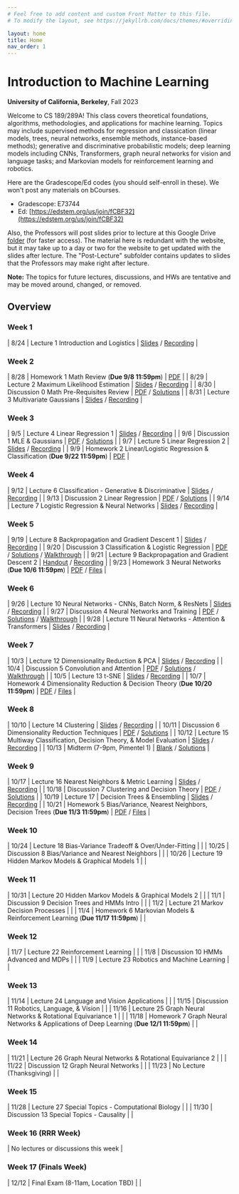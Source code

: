 ```yaml
---
# Feel free to add content and custom Front Matter to this file.
# To modify the layout, see https://jekyllrb.com/docs/themes/#overriding-theme-defaults

layout: home
title: Home
nav_order: 1
---
```


<style type="text/css">
    .label {
        margin-left: 0!important;
    }

    td:first-child {
        min-width: 0;
        width: 4rem;
    }
</style>

# Introduction to Machine Learning

**University of California, Berkeley**, Fall 2023

Welcome to CS 189/289A! This class covers theoretical foundations, algorithms, methodologies, and applications for machine learning. Topics may include supervised methods for regression and classication (linear models, trees, neural networks, ensemble methods, instance-based methods); generative and discriminative probabilistic models; deep learning models including CNNs, Transformers, graph neural networks for vision and language tasks; and Markovian models for reinforcement learning and robotics.

Here are the Gradescope/Ed codes (you should self-enroll in these). We won't post any materials on bCourses.
- Gradescope: E73744
- Ed: [https://edstem.org/us/join/fCBF32](https://edstem.org/us/join/fCBF32)

Also, the Professors will post slides prior to lecture at this Google Drive [folder](https://drive.google.com/drive/u/0/folders/1eZplfXbQytcvNTK2ssLYinYSF4rJ1eWI) (for faster access). The material here is redundant with the website, but it may take up to a day or two for the website to get updated with the slides after lecture. The "Post-Lecture" subfolder contains updates to slides that the Professors may make right after lecture.

**Note:** The topics for future lectures, discussions, and HWs are tentative and may be moved around, changed, or removed.

## Overview

### Week 1

|  8/24 | <span class="label">Lecture 1</span> Introduction and Logistics  | [Slides](docs/lec1.pdf) / [Recording](https://drive.google.com/file/d/17vOI3LiRlutst2MDqfVh_FArlM19yoaM/view?usp=drive_link) |

### Week 2

|  8/28 | <span class="label label-yellow">Homework 1</span> Math Review (**Due 9/8 11:59pm**)  | [PDF](docs/hw1.pdf)  |
|  8/29 | <span class="label">Lecture 2</span> Maximum Likelihood Estimation  | [Slides](docs/lec2.pdf) / [Recording](https://drive.google.com/file/d/1GYlD4z8uGlLyyMUn2H093K6PQXDDLoOE/view?usp=drive_link) |
|  8/30 | <span class="label label-green">Discussion 0</span> Math Pre-Requisites Review  | [PDF](docs/dis0.pdf) / [Solutions](docs/dis0_sol.pdf)  |
|  8/31 | <span class="label">Lecture 3</span> Multivariate Gaussians  | [Slides](docs/lec3.pdf) / [Recording](https://drive.google.com/file/d/10EbN8y9B6n0tkSMq4dkF1yy_eIA-euvL/view?usp=drive_link) |

### Week 3

|  9/5 | <span class="label">Lecture 4</span> Linear Regression 1  | [Slides](docs/lec4.pdf) / [Recording](https://drive.google.com/file/d/1rdCmjMm5Ebctk0wWYAbLpiwGlPmB6Bbo/view?usp=drive_link) |
|  9/6 | <span class="label label-green">Discussion 1</span> MLE & Gaussians  | [PDF](docs/dis1.pdf) / [Solutions](docs/dis1_sol.pdf)  |
|  9/7 | <span class="label">Lecture 5</span> Linear Regression 2  | [Slides](docs/lec5.pdf) / [Recording](https://drive.google.com/file/d/1NgMaqYB6-UgCXY-hS8eVSyCXFCRBGtMx/view?usp=drive_link) |
|  9/9 | <span class="label label-yellow">Homework 2</span> Linear/Logistic Regression & Classification (**Due 9/22 11:59pm**)  | [PDF](docs/hw2.pdf) |

### Week 4

|  9/12 | <span class="label">Lecture 6</span> Classification - Generative & Discriminative  | [Slides](docs/lec6.pdf) / [Recording](https://drive.google.com/file/d/1gQWIiTXpdy3NnJ7O4QLcHlxxFzU__tEZ/view?usp=drive_link) |
|  9/13 | <span class="label label-green">Discussion 2</span> Linear Regression  | [PDF](docs/dis2.pdf) / [Solutions](docs/dis2_sol.pdf) |
|  9/14 | <span class="label">Lecture 7</span> Logistic Regression & Neural Networks  | [Slides](docs/lec7.pdf) / [Recording](https://drive.google.com/file/d/1TL2TWg4JQRXhEAaYKwp6PrMF0hIpe3n3/view?usp=drive_link) |

### Week 5

|  9/19 | <span class="label">Lecture 8</span> Backpropagation and Gradient Descent 1  | [Slides](docs/lec8.pdf) / [Recording](https://drive.google.com/file/d/1sT6bAbzoQ9srI3vuTSDXczFpsEjfGhf4/view?usp=drive_link) |
|  9/20 | <span class="label label-green">Discussion 3</span> Classification & Logistic Regression  | [PDF](docs/dis3.pdf) / [Solutions](docs/dis3_sol.pdf) / [Walkthrough](https://drive.google.com/file/d/1HJ5wUWDDbewZFB09vSj3qkY4GmsW8zRO/view?usp=share_link) |
|  9/21 | <span class="label">Lecture 9</span> Backpropagation and Gradient Descent 2  | [Handout](docs/lec9.pdf) / [Recording](https://drive.google.com/file/d/1omrhDd-wi2cYAvImr7lYJG0AOB9MGqTS/view?usp=drive_link) |
|  9/23 | <span class="label label-yellow">Homework 3</span> Neural Networks (**Due 10/6 11:59pm**)  | [PDF](docs/hw3.pdf) / [Files](https://drive.google.com/file/d/1GWEzMWkNszGOG1oKJOVgWI87hMeNQCHY/view?usp=sharing) |

### Week 6

|  9/26 | <span class="label">Lecture 10</span> Neural Networks - CNNs, Batch Norm, & ResNets  | [Slides](docs/lec10.pdf) / [Recording](https://drive.google.com/file/d/1FORFqiwPvRe6gfbk2WQzCLMVBsGnUZLj/view?usp=drive_link) |
|  9/27 | <span class="label label-green">Discussion 4</span> Neural Networks and Training  | [PDF](docs/dis4.pdf) / [Solutions](docs/dis4_sol.pdf) / [Walkthrough](https://drive.google.com/file/d/16yz9ACJT4p373jNBOjGjvzT5fISARvij/view) |
|  9/28 | <span class="label">Lecture 11</span> Neural Networks - Attention & Transformers  | [Slides](docs/lec11.pdf) / [Recording](https://drive.google.com/file/d/1jhCDH6i9Ve-XSQNiF5vFpnlow0ieeB4V/view?usp=drive_link) |

### Week 7

|  10/3 | <span class="label">Lecture 12</span> Dimensionality Reduction & PCA  | [Slides](docs/lec12.pdf) / [Recording](https://drive.google.com/file/d/1p4-pCnWqqxabEEN_ViOwx5jpyiu1F26D/view?usp=drive_link) |
|  10/4 | <span class="label label-green">Discussion 5</span> Convolution and Attention  | [PDF](docs/dis5.pdf) / [Solutions](docs/dis5_sol.pdf) / [Walkthrough](https://drive.google.com/file/d/1xoZjEZRNOQp_R5Yf6Dg2VJhf_RPCIWkR/view) |
|  10/5 | <span class="label">Lecture 13</span> t-SNE  | [Slides](docs/lec13.pdf) / [Recording](https://drive.google.com/file/d/135K6w4zY8mNRLNN70xFr2IeYmhtPneqp/view?usp=drive_link) |
|  10/7 | <span class="label label-yellow">Homework 4</span> Dimensionality Reduction & Decision Theory (**Due 10/20 11:59pm**)  | [PDF](docs/hw4.pdf) / [Files](https://drive.google.com/file/d/1fuGXhyK8s3ewtdL-cvohxiliPDEVNbbk/view) |

### Week 8

|  10/10 | <span class="label">Lecture 14</span> Clustering  | [Slides](docs/lec14.pdf) / [Recording](https://drive.google.com/file/d/1Cb4OpSgClxXIGAp0vOpAxrm3U5DgH-tR/view?usp=drive_link) |
|  10/11 | <span class="label label-green">Discussion 6</span> Dimensionality Reduction Techniques  | [PDF](docs/dis6.pdf) / [Solutions](docs/dis6_sol.pdf) |
|  10/12 | <span class="label">Lecture 15</span> Multiway Classification, Decision Theory, & Model Evaluation  | [Slides](docs/lec15.pdf) / [Recording](https://drive.google.com/file/d/1YCW8JVfnng8B81jbslDCbPKI71UfjxUm/view?usp=share_link) |
|  10/13 | <span class="label label-red">Midterm</span> (7-9pm, Pimentel 1)  | [Blank](docs/mt.pdf) / [Solutions](docs/mt_sol.pdf) |

### Week 9

|  10/17 | <span class="label">Lecture 16</span> Nearest Neighbors & Metric Learning | [Slides](docs/lec16.pdf) / [Recording](https://drive.google.com/file/d/1KcAA23MObxrCogxUi8JYKmAU6zK3Obwa/view?usp=share_link) |
|  10/18 | <span class="label label-green">Discussion 7</span> Clustering and Decision Theory  | [PDF](docs/dis7.pdf) / [Solutions](docs/dis7_sol.pdf) |
|  10/19 | <span class="label">Lecture 17</span>  | Decision Trees & Ensembling | [Slides](docs/lec17.pdf) / [Recording](https://drive.google.com/file/d/1vsh2ZVFbl4awo1GbubQKkM0fxrLoCx6Z/view?usp=share_link) |
|  10/21 | <span class="label label-yellow">Homework 5</span> Bias/Variance, Nearest Neighbors, Decision Trees (**Due 11/3 11:59pm**)  | [PDF](docs/hw5.pdf) / [Files](https://static.us.edusercontent.com/files/YjV6vY4SdO4oKCPvDW5xxyCI) |

### Week 10

|  10/24 | <span class="label">Lecture 18</span> Bias-Variance Tradeoff & Over/Under-Fitting |  |
|  10/25 | <span class="label label-green">Discussion 8</span> Bias/Variance and Nearest Neighbors  |  |
|  10/26 | <span class="label">Lecture 19</span> Hidden Markov Models & Graphical Models 1  |  |

### Week 11

|  10/31 | <span class="label">Lecture 20</span> Hidden Markov Models & Graphical Models 2  |  |
|  11/1 | <span class="label label-green">Discussion 9</span> Decision Trees and HMMs Intro  |  |
|  11/2 | <span class="label">Lecture 21</span> Markov Decision Processes  |  |
|  11/4 | <span class="label label-yellow">Homework 6</span> Markovian Models & Reinforcement Learning (**Due 11/17 11:59pm**)  |  |

### Week 12

|  11/7 | <span class="label">Lecture 22</span> Reinforcement Learning  |  |
|  11/8 | <span class="label label-green">Discussion 10</span> HMMs Advanced and MDPs  |  |
|  11/9 | <span class="label">Lecture 23</span> Robotics and Machine Learning  |  |

### Week 13

|  11/14 | <span class="label">Lecture 24</span> Language and Vision Applications  |  |
|  11/15 | <span class="label label-green">Discussion 11</span> Robotics, Language, & Vision  |  |
|  11/16 | <span class="label">Lecture 25</span> Graph Neural Networks & Rotational Equivariance 1  |  |
|  11/18 | <span class="label label-yellow">Homework 7</span> Graph Neural Networks & Applications of Deep Learning (**Due 12/1 11:59pm**)  |  |

### Week 14

|  11/21 | <span class="label">Lecture 26</span> Graph Neural Networks & Rotational Equivariance 2   |  |
|  11/22 | <span class="label label-green">Discussion 12</span> Graph Neural Networks  |  |
|  11/23 | No Lecture (Thanksgiving)  |  |

### Week 15

|  11/28 | <span class="label">Lecture 27</span> Special Topics - Computational Biology  |  |
|  11/30 | <span class="label label-green">Discussion 13</span> Special Topics - Causality  |  |

### Week 16 (RRR Week)

|  No lectures or discussions this week  |

### Week 17 (Finals Week)

|  12/12 | <span class="label label-red">Final Exam</span> (8-11am, Location TBD) |  |
